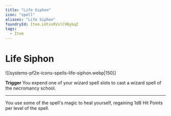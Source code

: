 ```yaml
---
title: "Life Siphon"
icon: "spell"
aliases: "Life Siphon"
foundryId: Item.LHtxsRVslC9NybqZ
tags:
  - Item
---
```


# Life Siphon
![[systems-pf2e-icons-spells-life-siphon.webp|150]]

**Trigger** You expend one of your wizard spell slots to cast a wizard spell of the necromancy school.

* * *

You use some of the spell's magic to heal yourself, regaining 1d8 Hit Points per level of the spell.
